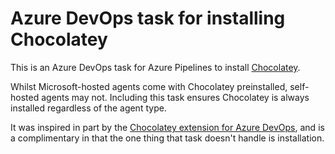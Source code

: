 # Azure DevOps task for installing Chocolatey

This is an Azure DevOps task for Azure Pipelines to install [Chocolatey](https://chocolatey.org).

Whilst Microsoft-hosted agents come with Chocolatey preinstalled, self-hosted agents may not. Including this task ensures Chocolatey
is always installed regardless of the agent type.

It was inspired in part by the [Chocolatey extension for Azure DevOps](https://github.com/chocolatey-community/chocolatey-azuredevops), 
and is a complimentary in that the one thing that task doesn't handle is installation.
